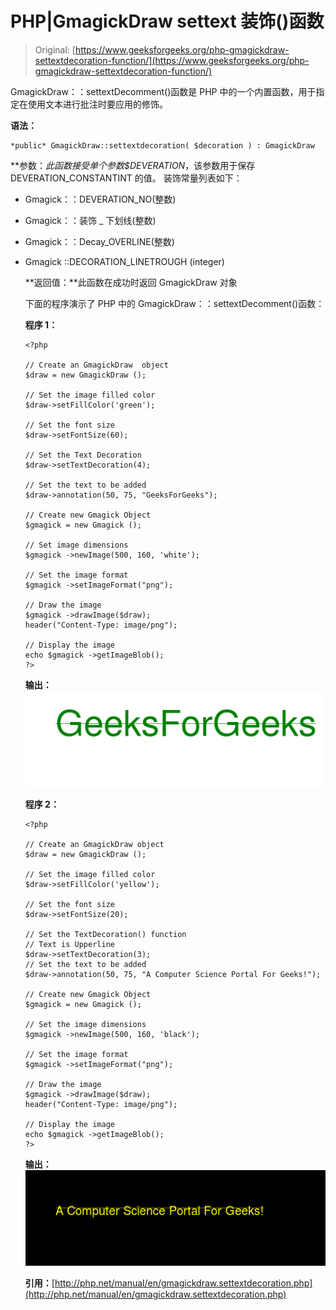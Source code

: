 # PHP|GmagickDraw settext 装饰()函数

> Original: [https://www.geeksforgeeks.org/php-gmagickdraw-settextdecoration-function/](https://www.geeksforgeeks.org/php-gmagickdraw-settextdecoration-function/)

GmagickDraw：：settextDecomment()函数是 PHP 中的一个内置函数，用于指定在使用文本进行批注时要应用的修饰。

**语法：**

```
*public* GmagickDraw::settextdecoration( $decoration ) : GmagickDraw
```

**参数：**此函数接受单个参数*$DEVERATION*，该参数用于保存 DEVERATION_CONSTANTINT 的值。
装饰常量列表如下：

*   Gmagick：：DEVERATION_NO(整数)
*   Gmagick：：装饰 _ 下划线(整数)
*   Gmagick：：Decay_OVERLINE(整数)
*   Gmagick ::DECORATION_LINETROUGH (integer)

    **返回值：**此函数在成功时返回 GmagickDraw 对象

    下面的程序演示了 PHP 中的 GmagickDraw：：settextDecomment()函数：

    **程序 1：**

    ```
    <?php

    // Create an GmagickDraw  object
    $draw = new GmagickDraw ();

    // Set the image filled color 
    $draw->setFillColor('green');

    // Set the font size
    $draw->setFontSize(60);

    // Set the Text Decoration
    $draw->setTextDecoration(4);

    // Set the text to be added
    $draw->annotation(50, 75, "GeeksForGeeks");

    // Create new Gmagick Object
    $gmagick = new Gmagick ();

    // Set image dimensions
    $gmagick ->newImage(500, 160, 'white');

    // Set the image format
    $gmagick ->setImageFormat("png");

    // Draw the image
    $gmagick ->drawImage($draw);
    header("Content-Type: image/png");

    // Display the image
    echo $gmagick ->getImageBlob();
    ?>
    ```

    **输出：**
    ![setTextDecoration](img/17d44b1e44a161e375cb910d0ba9f4d2.png)

    **程序 2：**

    ```
    <?php

    // Create an GmagickDraw object
    $draw = new GmagickDraw ();

    // Set the image filled color 
    $draw->setFillColor('yellow');

    // Set the font size
    $draw->setFontSize(20);

    // Set the TextDecoration() function
    // Text is Upperline
    $draw->setTextDecoration(3);
    // Set the text to be added
    $draw->annotation(50, 75, "A Computer Science Portal For Geeks!");

    // Create new Gmagick Object 
    $gmagick = new Gmagick ();

    // Set the image dimensions
    $gmagick ->newImage(500, 160, 'black');

    // Set the image format
    $gmagick ->setImageFormat("png");

    // Draw the image
    $gmagick ->drawImage($draw);
    header("Content-Type: image/png");

    // Display the image
    echo $gmagick ->getImageBlob();
    ?>
    ```

    **输出：**
    ![setTextDecoration](img/7bd49066a15f76c45ba421e45f723a07.png)

    **引用：**[http://php.net/manual/en/gmagickdraw.settextdecoration.php](http://php.net/manual/en/gmagickdraw.settextdecoration.php)
